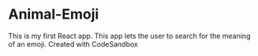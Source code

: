 # Animal-Emoji
This is my first React app. This app lets the user to search for the meaning of an emoji.
Created with CodeSandbox

